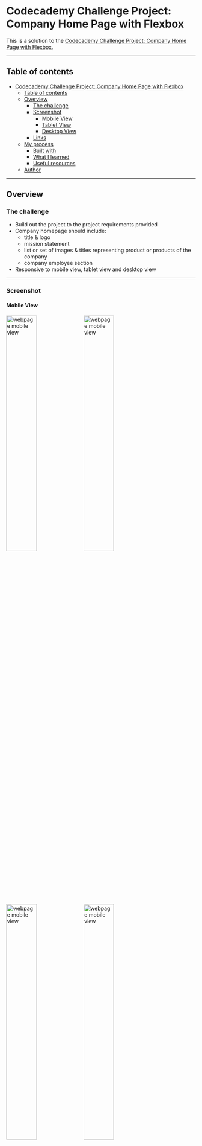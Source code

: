 # Codecademy Challenge Project: Company Home Page with Flexbox

This is a solution to the [Codecademy Challenge Project: Company Home Page with Flexbox](https://www.codecademy.com/paths/front-end-engineer-career-path/tracks/fecp-22-making-a-website-responsive/modules/wdcp-22-company-home-page/projects/company-page-with-flexbox).  

---
## Table of contents

- [Codecademy Challenge Project: Company Home Page with Flexbox](#codecademy-challenge-project-company-home-page-with-flexbox)
  - [Table of contents](#table-of-contents)
  - [Overview](#overview)
    - [The challenge](#the-challenge)
    - [Screenshot](#screenshot)
      - [Mobile View](#mobile-view)
      - [Tablet View](#tablet-view)
      - [Desktop View](#desktop-view)
    - [Links](#links)
  - [My process](#my-process)
    - [Built with](#built-with)
    - [What I learned](#what-i-learned)
    - [Useful resources](#useful-resources)
  - [Author](#author)

---
## Overview

### The challenge

- Build out the project to the project requirements provided
- Company homepage should include: 
  - title & logo 
  - mission statement 
  - list or set of images & titles representing product or products of the company 
  - company employee section
- Responsive to mobile view, tablet view and desktop view

---
### Screenshot

#### Mobile View
<img src="media/webpage-img/mobileView1.png" alt="webpage mobile view" width="40%"/>
<img src="media/webpage-img/mobileView2.png" alt="webpage mobile view" width="40%"/>
<img src="media/webpage-img/mobileView3.png" alt="webpage mobile view" width="40%"/>
<img src="media/webpage-img/mobileView4.png" alt="webpage mobile view" width="40%"/>
<img src="media/webpage-img/mobileView5.png" alt="webpage mobile view" width="40%"/>
<img src="media/webpage-img/mobileView6.png" alt="webpage mobile view" width="40%"/>

---

#### Tablet View
<img src="media/webpage-img/tabletView1.png" alt="webpage mobile view" width="60%"/>
<img src="media/webpage-img/tabletView2.png" alt="webpage mobile view" width="60%"/>
<img src="media/webpage-img/tabletView3.png" alt="webpage mobile view" width="60%"/>
<img src="media/webpage-img/tabletView4.png" alt="webpage mobile view" width="60%"/>
<img src="media/webpage-img/tabletView5.png" alt="webpage mobile view" width="60%"/>
<img src="media/webpage-img/tabletView6.png" alt="webpage mobile view" width="60%"/>

---

#### Desktop View
<img src="media/webpage-img/desktopView1.png" alt="webpage desktop view" width="100%"/>
<img src="media/webpage-img/desktopView2.png" alt="webpage desktop view" width="100%"/>
<img src="media/webpage-img/desktopView3.png" alt="webpage desktop view" width="100%"/>
<img src="media/webpage-img/desktopView4.png" alt="webpage desktop view" width="100%"/>
<img src="media/webpage-img/desktopView5.png" alt="webpage desktop view" width="100%"/>
<img src="media/webpage-img/desktopView6.png" alt="webpage desktop view" width="100%"/>


---

### Links

- Solution URL: [Github Code](https://github.com/VLOrozco/Mobile-first-responsive-profile-card-component.git)
- Live Site URL: [Altas Palmas Retreat | Company Home Page with Flexbox](https://vlorozco.github.io/Mobile-first-responsive-profile-card-component/)

---
## My process

### Built with

- HTML5
- CSS
- Flexbox
- Mobile-first workflow


### What I learned

I learned to create a webpage starting mobile-first view, how to utilize flexbox properties, and how to use media queries!

I struggled for a while with flexbox and getting media queries to work before this project. I researched many sources and began working on projects through Frontendmentor.io to get more acquainted with working on these concepts. I am happy with the progress and all I learned through these projects!

---
### Useful resources

[CSS-TRICKS | Chris Coyier - A Complete Guide to Flexbox](https://css-tricks.com/snippets/css/a-guide-to-flexbox/) - This guide to CSS flexbox layout helped me understand flexbox properties and relations with the parent (container) and child (items) elements.

[YouTube | Coder Coder - How to write media queries in CSS](https://www.youtube.com/watch?v=IsC5-C_nuF4) - This video helped me with understanding how to work with viewport setting with min-width and max-width in media queries.

[W3schools - CSS @media Rule](https://www.w3schools.com/cssref/css3_pr_mediaquery.asp) - Another resource for understanding media queries was through W3schools.



---

## Author

- Github - [Veronica L. Orozco](https://github.com/VLOrozco)
- Codecademy - [orozcov3](https://www.codecademy.com/profiles/orozcoV3)
- Frontend Mentor - [@VLOrozco](https://www.frontendmentor.io/profile/VLOrozco)

